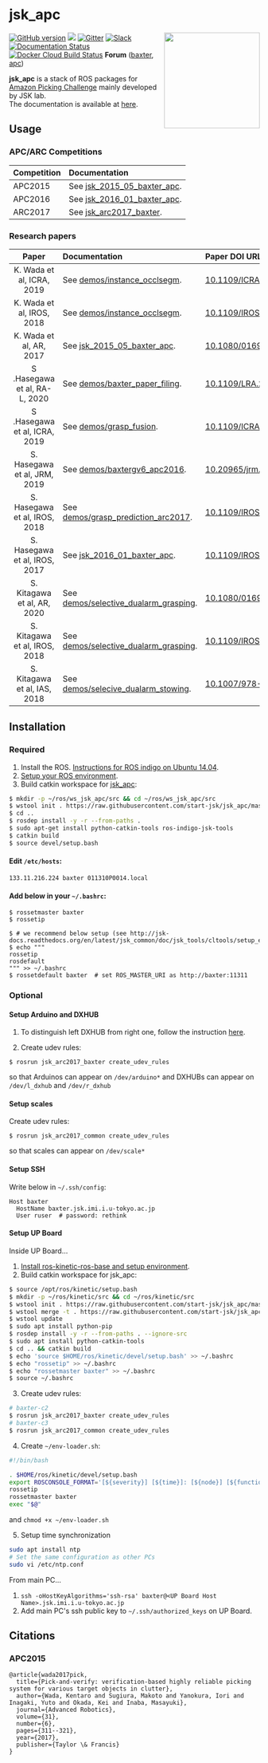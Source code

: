 # jsk_apc

<img src="jsk_apc2016_common/resource/icons/icon_white.png" align="right" width="192px" />

[![GitHub version](https://badge.fury.io/gh/start-jsk%2Fjsk_apc.svg)](https://badge.fury.io/gh/start-jsk%2Fjsk_apc)
[![](https://travis-ci.org/start-jsk/jsk_apc.svg?branch=master)](https://travis-ci.org/start-jsk/jsk_apc)
[![Gitter](https://badges.gitter.im/start-jsk/jsk_apc.svg)](https://gitter.im/start-jsk/jsk_apc?utm_source=badge&utm_medium=badge&utm_campaign=pr-badge)
[![Slack](https://img.shields.io/badge/slack-%23jsk__apc-e100e1.svg)](https://jsk-robotics.slack.com/messages/jsk_apc/)
[![Documentation Status](https://readthedocs.org/projects/jsk-apc/badge/?version=latest)](http://jsk-apc.readthedocs.org/en/latest/?badge=latest)
[![Docker Cloud Build Status](https://img.shields.io/docker/cloud/build/jskrobotics/jsk_apc)](https://hub.docker.com/r/jskrobotics/jsk_apc)
**Forum** ([baxter](https://groups.google.com/a/jsk.imi.i.u-tokyo.ac.jp/forum/#!forum/baxter), [apc](https://groups.google.com/a/jsk.imi.i.u-tokyo.ac.jp/forum/#!forum/apc))


**jsk_apc** is a stack of ROS packages for [Amazon Picking Challenge](http://amazonpickingchallenge.org) mainly developed by JSK lab.  
The documentation is available at [here](http://jsk-apc.readthedocs.org).


## Usage

### APC/ARC Competitions

| Competition | Documentation                                                                                             |
|:------------|:----------------------------------------------------------------------------------------------------------|
| APC2015     | See [jsk_2015_05_baxter_apc](http://jsk-apc.readthedocs.org/en/latest/jsk_2015_05_baxter_apc/index.html). |
| APC2016     | See [jsk_2016_01_baxter_apc](http://jsk-apc.readthedocs.org/en/latest/jsk_2016_01_baxter_apc/index.html). |
| ARC2017     | See [jsk_arc2017_baxter](http://jsk-apc.readthedocs.org/en/latest/jsk_arc2017_baxter/index.html).         | 

### Research papers

| Paper                         | Documentation                                                                                                               | Paper DOI URL                                                                  |
|:-----------------------------:|:----------------------------------------------------------------------------------------------------------------------------|:-------------------------------------------------------------------------------|
| K. Wada et al, ICRA, 2019     | See [demos/instance_occlsegm](./demos/instance_occlsegm).                                                                   | [10.1109/ICRA.2019.8793783](https://doi.org/10.1109/ICRA.2019.8793783)         |
| K. Wada et al, IROS, 2018     | See [demos/instance_occlsegm](./demos/instance_occlsegm).                                                                   | [10.1109/IROS.2018.8593690](https://doi.org/10.1109/IROS.2018.8593690)         |
| K. Wada et al, AR, 2017       | See [jsk_2015_05_baxter_apc](http://jsk-apc.readthedocs.org/en/latest/jsk_2015_05_baxter_apc/index.html).                   | [10.1080/01691864.2016.1269672](https://doi.org/10.1080/01691864.2016.1269672) |
| S .Hasegawa et al, RA-L, 2020 | See [demos/baxter_paper_filing](./demos/baxter_paper_filing).                                                               | [10.1109/LRA.2020.3010440](https://doi.org/10.1109/LRA.2020.3010440)           |
| S .Hasegawa et al, ICRA, 2019 | See [demos/grasp_fusion](./demos/grasp_fusion).                                                                             | [10.1109/ICRA.2019.8793710](https://doi.org/10.1109/ICRA.2019.8793710)         |
| S. Hasegawa et al, JRM, 2019  | See [demos/baxtergv6_apc2016](./demos/baxtergv6_apc2016).                                                                   | [10.20965/jrm.2019.p0289](https://doi.org/10.20965/jrm.2019.p0289)             |
| S. Hasegawa et al, IROS, 2018 | See [demos/grasp_prediction_arc2017](./demos/grasp_prediction_arc2017).                                                     | [10.1109/IROS.2018.8593398](https://doi.org/10.1109/IROS.2018.8593398)         |
| S. Hasegawa et al, IROS, 2017 | See [jsk_2016_01_baxter_apc](http://jsk-apc.readthedocs.org/en/latest/jsk_2016_01_baxter_apc/apc2016_pick_trial_rgv5.html). | [10.1109/IROS.2017.8202288](https://doi.org/10.1109/IROS.2017.8202288)         |
| S. Kitagawa et al, AR, 2020   | See [demos/selective_dualarm_grasping](./demos/selective_dualarm_grasping).                                                 | [10.1080/01691864.2020.1783352](https://doi.org/10.1080/01691864.2020.1783352) |
| S. Kitagawa et al, IROS, 2018 | See [demos/selective_dualarm_grasping](./demos/selective_dualarm_grasping).                                                 | [10.1109/IROS.2018.8593752](https://doi.org/10.1109/IROS.2018.8593752)         |
| S. Kitagawa et al, IAS, 2018  | See [demos/selecive_dualarm_stowing](./demos/selective_dualarm_stowing).                                                    | [10.1007/978-3-030-01370-7_34](https://doi.org/10.1007/978-3-030-01370-7_34)   |

## Installation

### Required

1. Install the ROS. [Instructions for ROS indigo on Ubuntu 14.04](http://wiki.ros.org/indigo/Installation/Ubuntu).
2. [Setup your ROS environment](http://wiki.ros.org/ROS/Tutorials/InstallingandConfiguringROSEnvironment).
3. Build catkin workspace for [jsk\_apc](https://github.com/start-jsk/jsk_apc):

```sh
$ mkdir -p ~/ros/ws_jsk_apc/src && cd ~/ros/ws_jsk_apc/src
$ wstool init . https://raw.githubusercontent.com/start-jsk/jsk_apc/master/fc.rosinstall.${ROS_DISTRO}
$ cd ..
$ rosdep install -y -r --from-paths .
$ sudo apt-get install python-catkin-tools ros-indigo-jsk-tools
$ catkin build
$ source devel/setup.bash
```

#### Edit `/etc/hosts`:

```
133.11.216.224 baxter 011310P0014.local
```

#### Add below in your `~/.bashrc`:

```
$ rossetmaster baxter
$ rossetip

$ # we recommend below setup (see http://jsk-docs.readthedocs.org/en/latest/jsk_common/doc/jsk_tools/cltools/setup_env_for_ros.html)
$ echo """
rossetip
rosdefault
""" >> ~/.bashrc
$ rossetdefault baxter  # set ROS_MASTER_URI as http://baxter:11311
```


### Optional

#### Setup Arduino and DXHUB

1. To distinguish left DXHUB from right one, follow the instruction [here](http://jsk-apc.readthedocs.io/en/latest/jsk_arc2017_baxter/setup_gripper_v6.html#distinguish-left-dxhub-from-right-one).

2. Create udev rules:
```
$ rosrun jsk_arc2017_baxter create_udev_rules
```
so that Arduinos can appear on `/dev/arduino*` and DXHUBs can appear on `/dev/l_dxhub` and `/dev/r_dxhub`

#### Setup scales

Create udev rules:
```
$ rosrun jsk_arc2017_common create_udev_rules
```
so that scales can appear on `/dev/scale*`

#### Setup SSH

Write below in `~/.ssh/config`:

```
Host baxter
  HostName baxter.jsk.imi.i.u-tokyo.ac.jp
  User ruser  # password: rethink
```

#### Setup UP Board

Inside UP Board...
1. [Install ros-kinetic-ros-base and setup environment](http://wiki.ros.org/kinetic/Installation/Ubuntu).
2. Build catkin workspace for jsk_apc:
```sh
$ source /opt/ros/kinetic/setup.bash
$ mkdir -p ~/ros/kinetic/src && cd ~/ros/kinetic/src
$ wstool init . https://raw.githubusercontent.com/start-jsk/jsk_apc/master/upboard.rosinstall
$ wstool merge -t . https://raw.githubusercontent.com/start-jsk/jsk_apc/master/upboard.rosinstall.kinetic
$ wstool update
$ sudo apt install python-pip
$ rosdep install -y -r --from-paths . --ignore-src
$ sudo apt install python-catkin-tools
$ cd .. && catkin build
$ echo 'source $HOME/ros/kinetic/devel/setup.bash' >> ~/.bashrc
$ echo "rossetip" >> ~/.bashrc
$ echo "rossetmaster baxter" >> ~/.bashrc
$ source ~/.bashrc
```
3. Create udev rules:
```sh
# baxter-c2
$ rosrun jsk_arc2017_baxter create_udev_rules
# baxter-c3
$ rosrun jsk_arc2017_common create_udev_rules
```
4. Create `~/env-loader.sh`:
```sh
#!/bin/bash

. $HOME/ros/kinetic/devel/setup.bash
export ROSCONSOLE_FORMAT='[${severity}] [${time}]: [${node}] [${function}] ${message}'
rossetip
rossetmaster baxter
exec "$@"
```
and `chmod +x ~/env-loader.sh`

5. Setup time synchronization
```sh
sudo apt install ntp
# Set the same configuration as other PCs
sudo vi /etc/ntp.conf
```

From main PC...
1. `ssh -oHostKeyAlgorithms='ssh-rsa' baxter@<UP Board Host Name>.jsk.imi.i.u-tokyo.ac.jp`
2. Add main PC's ssh public key to `~/.ssh/authorized_keys` on UP Board.


## Citations

###  APC2015

```
@article{wada2017pick,
  title={Pick-and-verify: verification-based highly reliable picking system for various target objects in clutter},
  author={Wada, Kentaro and Sugiura, Makoto and Yanokura, Iori and Inagaki, Yuto and Okada, Kei and Inaba, Masayuki},
  journal={Advanced Robotics},
  volume={31},
  number={6},
  pages={311--321},
  year={2017},
  publisher={Taylor \& Francis}
}
```
